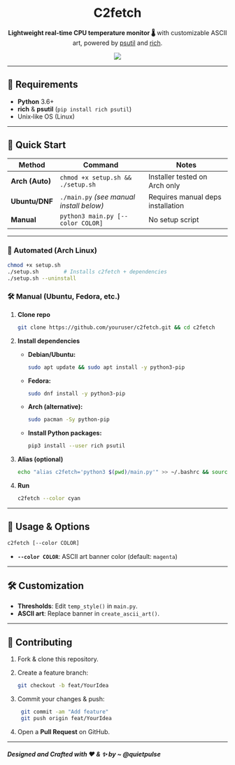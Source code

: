 <div align="center">

# **C2fetch**

**Lightweight real‑time CPU temperature monitor 🌡️** with customizable ASCII art, powered by [psutil](https://pypi.org/project/psutil/) and [rich](https://github.com/Textualize/rich).

<Img src="https://raw.githubusercontent.com/quietpulse/c2fetch/refs/heads/main/Pasted_image.png"/> 

</div>

---

## 🧩 Requirements

- **Python** 3.6+
- **rich** & **psutil** (`pip install rich psutil`)
- Unix‑like OS (Linux)

---

## 🚀 Quick Start

| Method          | Command                                  | Notes                             |
| --------------- | ---------------------------------------- | --------------------------------- |
| **Arch (Auto)** | `chmod +x setup.sh && ./setup.sh`        | Installer tested on Arch only     |
| **Ubuntu/DNF**  | `./main.py` *(see manual install below)* | Requires manual deps installation |
| **Manual**      | `python3 main.py [--color COLOR]`        | No setup script                   |

---

### 🔧 Automated (Arch Linux)

```bash
chmod +x setup.sh
./setup.sh        # Installs c2fetch + dependencies
./setup.sh --uninstall
````

### 🛠️ Manual (Ubuntu, Fedora, etc.)

1. **Clone repo**

   ```bash
   git clone https://github.com/youruser/c2fetch.git && cd c2fetch
   ```

2. **Install dependencies**

   * **Debian/Ubuntu:**

     ```bash
     sudo apt update && sudo apt install -y python3-pip
     ```
   * **Fedora:**

     ```bash
     sudo dnf install -y python3-pip
     ```
   * **Arch (alternative):**

     ```bash
     sudo pacman -Sy python-pip
     ```
   * **Install Python packages:**

     ```bash
     pip3 install --user rich psutil
     ```

3. **Alias (optional)**

   ```bash
   echo "alias c2fetch='python3 $(pwd)/main.py'" >> ~/.bashrc && source ~/.bashrc
   ```

4. **Run**

   ```bash
   c2fetch --color cyan
   ```

---

## 🎨 Usage & Options

```bash
c2fetch [--color COLOR]
```

* **`--color COLOR`**: ASCII art banner color (default: `magenta`)

---

## 🛠️ Customization

* **Thresholds**: Edit `temp_style()` in `main.py`.
* **ASCII art**: Replace banner in `create_ascii_art()`.

---

## 🤝 Contributing

1. Fork & clone this repository.
2. Create a feature branch:

   ```bash
   git checkout -b feat/YourIdea
   ```

3. Commit your changes & push:
   ```bash
    git commit -am "Add feature"
    git push origin feat/YourIdea
   ```

4. Open a **Pull Request** on GitHub.

---

##### Designed and Crafted with ❤️ & ✨ by ~ @quietpulse

